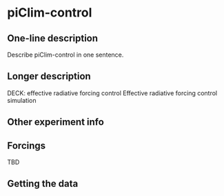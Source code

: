 <!--- This file contains a number of sections -->
<!--- They are bounded by comments like this -->
<!--- Do not edit these sections by hand -->
<!--- Start title -->
# piClim-control
<!--- End title -->

## One-line description

<!--- Start one-line-description -->
Describe piClim-control in one sentence.
<!--- End one-line-description -->

## Longer description

<!--- Start longer-description -->
DECK: effective radiative forcing control
 Effective radiative forcing control simulation
<!--- End longer-description -->

## Other experiment info

<!--- Start other-experiment-info -->
<!--- End other-experiment-info -->

## Forcings

<!--- Start forcings -->
TBD
<!--- End forcings -->

## Getting the data

<!--- TODO: auto-generate this -->

